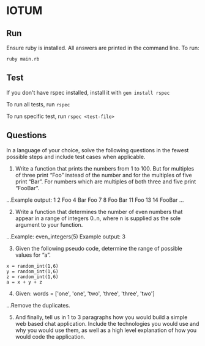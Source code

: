 # IOTUM

## Run

Ensure ruby is installed. All answers are printed in the command line. To run:

```
ruby main.rb
```

## Test

If you don't have rspec installed, install it with `gem install rspec`

To run all tests, run `rspec`

To run specific test, run `rspec <test-file>`

## Questions

In a language of your choice, solve the following questions in the fewest possible steps and include test cases when applicable. 

1. Write a function that prints the numbers from 1 to 100. But for multiples of three print “Foo” instead of the number and for the multiples of five print “Bar”. For numbers which are multiples of both three and five print “FooBar”. 

...Example output: 1 2 Foo 4 Bar Foo 7 8 Foo Bar 11 Foo 13 14 FooBar ... 

2. Write a function that determines the number of even numbers that appear in a range of integers 0..n, where n is supplied as the sole argument to your function. 

...Example: even_integers(5) Example output: 3 

3. Given the following pseudo code, determine the range of possible values for “a”. 

```
x = random_int(1,6)
y = random_int(1,6) 
z = random_int(1,6) 
a = x + y + z 
```

4. Given: words = ['one', 'one', 'two', 'three', 'three', 'two']

...Remove the duplicates. 

5. And finally, tell us in 1 to 3 paragraphs how you would build a simple web based chat application. Include the technologies you would use and why you would use them, as well as a high level explanation of how you would code the application.
